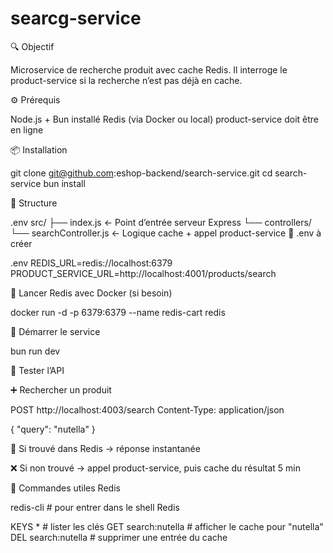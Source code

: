 # searcg-service

🔍 Objectif

Microservice de recherche produit avec cache Redis.
Il interroge le product-service si la recherche n’est pas déjà en cache.



⚙️ Prérequis

Node.js + Bun installé
Redis (via Docker ou local)
product-service doit être en ligne


📦 Installation

git clone git@github.com:eshop-backend/search-service.git
cd search-service
bun install


📁 Structure


.env
src/
├── index.js                ← Point d’entrée serveur Express
└── controllers/
    └── searchController.js ← Logique cache + appel product-service
🔐 .env à créer


.env
REDIS_URL=redis://localhost:6379
PRODUCT_SERVICE_URL=http://localhost:4001/products/search


🐳 Lancer Redis avec Docker (si besoin)

docker run -d -p 6379:6379 --name redis-cart redis


🚀 Démarrer le service

bun run dev


🧪 Tester l’API

➕ Rechercher un produit

POST http://localhost:4003/search
Content-Type: application/json

{
  "query": "nutella"
}

🔁 Si trouvé dans Redis → réponse instantanée

❌ Si non trouvé → appel product-service, puis cache du résultat 5 min

🧰 Commandes utiles Redis

redis-cli          # pour entrer dans le shell Redis

KEYS *             # lister les clés
GET search:nutella # afficher le cache pour "nutella"
DEL search:nutella # supprimer une entrée du cache